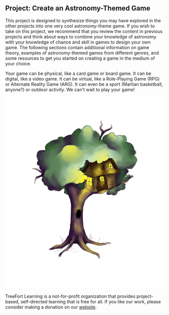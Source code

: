 <h2>Project: Create an Astronomy-Themed Game</h2>

<p>This project is designed to synthesize things you may have explored in the other projects into one very cool astronomy-theme game.  If you wish to take on this project, we recommend that you review the content in previous projects and think about ways to combine your knowledge of astronomy with your knowledge of chance and skill in games to design your own game.  The following sections contain additional information on game theory, examples of astronomy-themed games from different genres, and some resources to get you started on creating a game in the medium of your choice.</p>

<p>Your game can be physical, like a card game or board game.  It can be digital, like a video game.  It can be virtual, like a Role-Playing Game (RPG) or Alternate Reality Game (ARG).  It can even be a sport (Martian basketball, anyone?) or outdoor activity.  We can't wait to play your game!</p>

<img src="img/treeFortLogoLarge.png" class="center">

<p>TreeFort Learning is a not-for-profit organization that provides project-based, self-directed learning that is free for all.  If you like our work, please consider making a donation on our <a href="http://www.treefortlearning.org">website</a>.</p>
